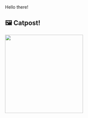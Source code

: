 Hello there!



## 🖼️ Catpost!

<sub>
    <img src="https://cdn2.thecatapi.com/images/ef8.jpg" height="256">
</sub>

